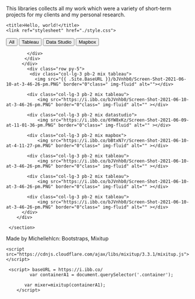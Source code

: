 
This libraries collects all my work which were a variety of short-term projects for my clients and my personal research.
<!doctype html>
<html lang="en">

  <head>
    <!-- Required meta tags -->
    <meta charset="utf-8">
    <meta name="viewport" content="width=device-width, initial-scale=1">
    <script src="https://cdn.jsdelivr.net/npm/bootstrap@5.0.1/dist/js/bootstrap.bundle.min.js" integrity="sha384-gtEjrD/SeCtmISkJkNUaaKMoLD0//ElJ19smozuHV6z3Iehds+3Ulb9Bn9Plx0x4" crossorigin="anonymous"></script>
    <link href="https://cdn.jsdelivr.net/npm/bootstrap@5.0.1/dist/css/bootstrap.min.css" rel="stylesheet" integrity="sha384-+0n0xVW2eSR5OomGNYDnhzAbDsOXxcvSN1TPprVMTNDbiYZCxYbOOl7+AMvyTG2x" crossorigin="anonymous">


    <title>Hello, world!</title>
    <link ref="stylesheet" href="./style.css">

</head>
<body>

</body>
    <section class="filter py-5">
      <div class="container py-5">
        <div class="row">
          <div class="col-lg-8 m-auto">
            <div class="controls text-center">
                <button class="btn1" data-filter="all">All</button>
                <button class="btn1" data-filter=".tableau">Tableau</button>
                <button class="btn1" data-filter=".datastudio">Data Studio</button>
                <button class="btn1" data-filter=".mapbox">Mapbox</button>
            
            
            
            
            
            </div>
           </div>
          </div>
            <div class="row py-5">
             <div class="col-lg-3 pb-2 mix tableau">
               <img src="{{ .Site.BaseURL }}/bJVnhb0/Screen-Shot-2021-06-10-at-3-46-26-pm.PNG" border="0"class=" img-fluid" alt=""></div> 
           
            <div class="col-lg-3 pb-2 mix tableau">
                <img src="https://i.ibb.co/bJVnhb0/Screen-Shot-2021-06-10-at-3-46-26-pm.PNG" border="0"class=" img-fluid" alt="" ></div>
            
            <div class="col-lg-3 pb-2 mix datastudio">
                <img src="https://i.ibb.co/6YW8xKz/Screen-Shot-2021-06-09-at-11-01-36-pm.PNG" border="0"class=" img-fluid" alt="" ></div>
            
            <div class="col-lg-3 pb-2 mix mapbox">
            	<img src="https://i.ibb.co/bBtxN7r/Screen-Shot-2021-06-10-at-4-11-27-pm.PNG" border="0"class=" img-fluid" alt="" ></div>
            
            <div class="col-lg-3 pb-2 mix tableau">
                <img src="https://i.ibb.co/bJVnhb0/Screen-Shot-2021-06-10-at-3-46-26-pm.PNG" border="0"class=" img-fluid" alt="" ></div>
            
            <div class="col-lg-3 pb-2 mix tableau">
                <img src="https://i.ibb.co/bJVnhb0/Screen-Shot-2021-06-10-at-3-46-26-pm.PNG" border="0"class=" img-fluid" alt="" ></div>
            
            <div class="col-lg-3 pb-2 mix tableau">
                <img src="https://i.ibb.co/bJVnhb0/Screen-Shot-2021-06-10-at-3-46-26-pm.PNG" border="0"class=" img-fluid" alt="" ></div>   
          </div>
        </div>
      
     </section>

   
   
   <footer>
  <p class="p text-center font-family="Alegreya Sans SC", sans-serif;">Made by Michellehlcn: Bootstraps, Mixitup </p>
</footer>

<script src="https://cdnjs.cloudflare.com/ajax/libs/mixitup/3.3.1/mixitup.min.js"></script>
    <script src="https://cdnjs.cloudflare.com/ajax/libs/mixitup/3.3.1/mixitup.js"></script>
   
     <script> baseURL = https://i.ibb.co/
        	 var containerA1 = document.querySelector('.container');
           
           var mixer=mixitup(containerA1);
        </script>

  </body>
  <style>
  
*{
	padding: 0;
    box-sizing: border-box;
    margin: 0;

  }
  
.btn1{
    height: 50px;
    width: 20%;
    background: #000000;
    color: #FFFFFF;
    outline: none;
    border: none;
    cursor: pointer;
}
.bnt1:hover{
  color: #000000;
  background: #FFFFFF;
  border: 2px solid #000000;
  transition: 0.5s;
  
}
  
  
  </style>
</html>
